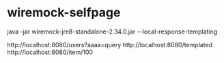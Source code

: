 # wiremock-selfpage

java -jar wiremock-jre8-standalone-2.34.0.jar --local-response-templating

http://localhost:8080/users?aaaa=query
http://localhost:8080/templated
http://localhost:8080/item/100

